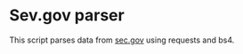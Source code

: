 # Sev.gov parser
This script parses data from [sec.gov](https://www.sec.gov/forms) using requests and bs4.
